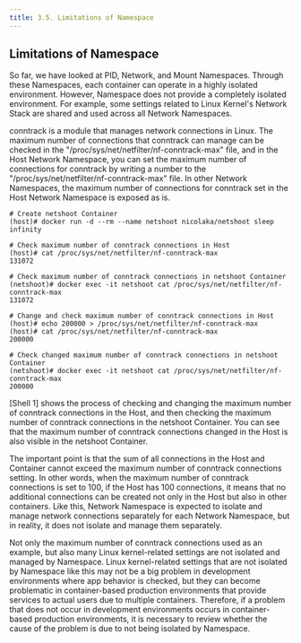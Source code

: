 ```yaml
---
title: 3.5. Limitations of Namespace
---
```


## Limitations of Namespace

So far, we have looked at PID, Network, and Mount Namespaces. Through these Namespaces, each container can operate in a highly isolated environment. However, Namespace does not provide a completely isolated environment. For example, some settings related to Linux Kernel's Network Stack are shared and used across all Network Namespaces.

conntrack is a module that manages network connections in Linux. The maximum number of connections that conntrack can manage can be checked in the "/proc/sys/net/netfilter/nf-conntrack-max" file, and in the Host Network Namespace, you can set the maximum number of connections for conntrack by writing a number to the "/proc/sys/net/netfilter/nf-conntrack-max" file. In other Network Namespaces, the maximum number of connections for conntrack set in the Host Network Namespace is exposed as is.

```console {caption="[Shell 1] Change Maximum Number of conntrack Connections", linenos=table}
# Create netshoot Container
(host)# docker run -d --rm --name netshoot nicolaka/netshoot sleep infinity

# Check maximum number of conntrack connections in Host
(host)# cat /proc/sys/net/netfilter/nf-conntrack-max
131072

# Check maximum number of conntrack connections in netshoot Container
(netshoot)# docker exec -it netshoot cat /proc/sys/net/netfilter/nf-conntrack-max
131072

# Change and check maximum number of conntrack connections in Host
(host)# echo 200000 > /proc/sys/net/netfilter/nf-conntrack-max
(host)# cat /proc/sys/net/netfilter/nf-conntrack-max
200000

# Check changed maximum number of conntrack connections in netshoot Container
(netshoot)# docker exec -it netshoot cat /proc/sys/net/netfilter/nf-conntrack-max
200000
```

[Shell 1] shows the process of checking and changing the maximum number of conntrack connections in the Host, and then checking the maximum number of conntrack connections in the netshoot Container. You can see that the maximum number of conntrack connections changed in the Host is also visible in the netshoot Container.

The important point is that the sum of all connections in the Host and Container cannot exceed the maximum number of conntrack connections setting. In other words, when the maximum number of conntrack connections is set to 100, if the Host has 100 connections, it means that no additional connections can be created not only in the Host but also in other containers. Like this, Network Namespace is expected to isolate and manage network connections separately for each Network Namespace, but in reality, it does not isolate and manage them separately.

Not only the maximum number of conntrack connections used as an example, but also many Linux kernel-related settings are not isolated and managed by Namespace. Linux kernel-related settings that are not isolated by Namespace like this may not be a big problem in development environments where app behavior is checked, but they can become problematic in container-based production environments that provide services to actual users due to multiple containers. Therefore, if a problem that does not occur in development environments occurs in container-based production environments, it is necessary to review whether the cause of the problem is due to not being isolated by Namespace.
